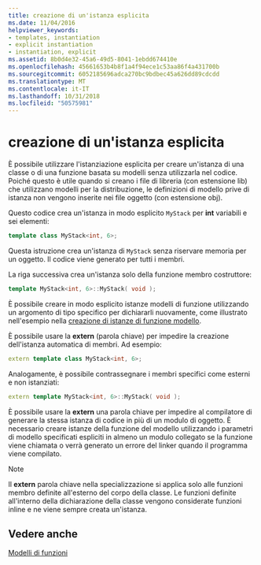 ```yaml
---
title: creazione di un'istanza esplicita
ms.date: 11/04/2016
helpviewer_keywords:
- templates, instantiation
- explicit instantiation
- instantiation, explicit
ms.assetid: 8b0d4e32-45a6-49d5-8041-1ebdd674410e
ms.openlocfilehash: 45661653b4b8f1a4f94ece1c53aa86f4a431700b
ms.sourcegitcommit: 6052185696adca270bc9bdbec45a626dd89cdcdd
ms.translationtype: MT
ms.contentlocale: it-IT
ms.lasthandoff: 10/31/2018
ms.locfileid: "50575981"
---
```

# <a name="explicit-instantiation"></a>creazione di un'istanza esplicita

È possibile utilizzare l'istanziazione esplicita per creare un'istanza di una classe o di una funzione basata su modelli senza utilizzarla nel codice. Poiché questo è utile quando si creano i file di libreria (con estensione lib) che utilizzano modelli per la distribuzione, le definizioni di modello prive di istanza non vengono inserite nei file oggetto (con estensione obj).

Questo codice crea un'istanza in modo esplicito `MyStack` per **int** variabili e sei elementi:

```cpp
template class MyStack<int, 6>;
```

Questa istruzione crea un'istanza di `MyStack` senza riservare memoria per un oggetto. Il codice viene generato per tutti i membri.

La riga successiva crea un'istanza solo della funzione membro costruttore:

```cpp
template MyStack<int, 6>::MyStack( void );
```

È possibile creare in modo esplicito istanze modelli di funzione utilizzando un argomento di tipo specifico per dichiararli nuovamente, come illustrato nell'esempio nella [creazione di istanze di funzione modello](../cpp/function-template-instantiation.md).

È possibile usare la **extern** (parola chiave) per impedire la creazione dell'istanza automatica di membri. Ad esempio:

```cpp
extern template class MyStack<int, 6>;
```

Analogamente, è possibile contrassegnare i membri specifici come esterni e non istanziati:

```cpp
extern template MyStack<int, 6>::MyStack( void );
```

È possibile usare la **extern** una parola chiave per impedire al compilatore di generare la stessa istanza di codice in più di un modulo di oggetto. È necessario creare istanze della funzione del modello utilizzando i parametri di modello specificati espliciti in almeno un modulo collegato se la funzione viene chiamata o verrà generato un errore del linker quando il programma viene compilato.

> [!NOTE]
>  Il **extern** parola chiave nella specializzazione si applica solo alle funzioni membro definite all'esterno del corpo della classe. Le funzioni definite all'interno della dichiarazione della classe vengono considerate funzioni inline e ne viene sempre creata un'istanza.

## <a name="see-also"></a>Vedere anche

[Modelli di funzioni](../cpp/function-templates.md)